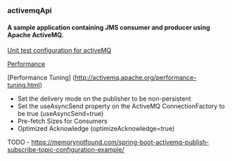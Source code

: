 ### activemqApi

#### A sample application containing JMS consumer and producer using Apache ActiveMQ.


[Unit test configuration for activeMQ](http://activemq.apache.org/how-to-unit-test-jms-code.html)

[Performance](http://activemq.apache.org/performance.html)

[Performance Tuning] (http://activemq.apache.org/performance-tuning.html)
  - Set the delivery mode on the publisher to be non-persistent
  - Set the useAsyncSend property on the ActiveMQ ConnectionFactory to be true (useAsyncSend=true)
  - Pre-fetch Sizes for Consumers
  - Optimized Acknowledge (optimizeAcknowledge=true)
  

TODO - https://memorynotfound.com/spring-boot-activemq-publish-subscribe-topic-configuration-example/
